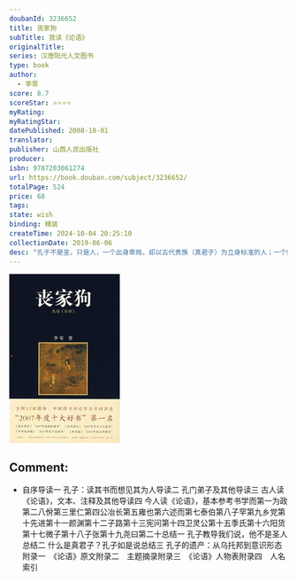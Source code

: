 ```yaml
---
doubanId: 3236652
title: 丧家狗
subTitle: 我读《论语》
originalTitle: 
series: 汉唐阳光人文图书
type: book
author: 
  - 李零
score: 8.7
scoreStar: ⭐⭐⭐⭐
myRating: 
myRatingStar: 
datePublished: 2008-10-01
translator: 
publisher: 山西人民出版社
producer: 
isbn: 9787203061274
url: https://book.douban.com/subject/3236652/
totalPage: 524
price: 68
tags: 
state: wish
binding: 精装
createTime: 2024-10-04 20:25:10
collectionDate: 2019-06-06
desc: "孔子不是圣，只是人，一个出身卑贱，却以古代贵族（真君子）为立身标准的人；一个好古敏求，学而不厌、诲人不倦，传递古代文化，教人阅读经典的人；一个有道德学问，却无权无势，敢于批评当世权贵的人；一个四处游说，替统治者操心，拼命劝他们改邪归正的人；一个古道热肠，梦想恢复周公之治，安定天下百姓的人。他很牺惶，也很无奈，唇焦口燥，颠沛流离，像条无家可归的流浪狗。读他的书，既不捧，也不摔，恰如其分地讲，他是个堂吉诃德。《论语》有个优点，就是没有后人的那种虚伪劲儿。书中人物，夫子也好，十哲也好，都是普通人，喜怒笑骂，毫不遮掩。谁说伟大导师就得高大全，圣门弟子就得身披光芒？他们师生在一块儿，学生顶老师，老师骂学生，都被记下来。我读《论语》，是读原典。孔子的想法是什么，要看原书。我的一切结论，是用孔子本人的话来讲话——不跟知识分子起哄，也不给人民群众拍马屁。古人说...(展开全部)孔子不是圣，只是人，一个出身卑贱，却以古代贵族（真君子）为立身标准的人；一个好古敏求，学而不厌、诲人不倦，传递古代文化，教人阅读经典的人；一个有道德学问，却无权无势，敢于批评当世权贵的人；一个四处游说，替统治者操心，拼命劝他们改邪归正的人；一个古道热肠，梦想恢复周公之治，安定天下百姓的人。他很牺惶，也很无奈，唇焦口燥，颠沛流离，像条无家可归的流浪狗。读他的书，既不捧，也不摔，恰如其分地讲，他是个堂吉诃德。《论语》有个优点，就是没有后人的那种虚伪劲儿。书中人物，夫子也好，十哲也好，都是普通人，喜怒笑骂，毫不遮掩。谁说伟大导师就得高大全，圣门弟子就得身披光芒？他们师生在一块儿，学生顶老师，老师骂学生，都被记下来。我读《论语》，是读原典。孔子的想法是什么，要看原书。我的一切结论，是用孔子本人的话来讲话——不跟知识分子起哄，也不给人民群众拍马屁。古人说，“衣食足而知荣辱”。其实，衣食足了，也未必知荣辱。学《论语》，有两条最难学，一是“三军可夺帅，匹夫不可夺志”，二是“不义而富且贵，于我如浮云”。现在，哭着闹着学《论语》的，不妨先学这两条，试试看！李零，1948年6月12日，祖籍山西武乡县，北京大学教授，著有：《中国方术正考》《中国方术续考》《<孔子>十三篇综合研究》《兵以诈立》《简帛古考与学术源流》《入山与出塞》《铄古铸今》《放虎归山》《花间一壶酒》《李零自选集》等。"
---
```


![image](99.Attachments/Files/s3453675.jpg)

Comment: 
---



  - 自序导读一 孔子：读其书而想见其为人导读二 孔门弟子及其他导读三 古人读《论语》，文本、注释及其他导读四 今人读《论语》，基本参考书学而第一为政第二八佾第三里仁第四公冶长第五雍也第六述而第七泰伯第八子罕第九乡党第十先进第十一颜渊第十二子路第十三宪问第十四卫灵公第十五季氏第十六阳货第十七微子第十八子张第十九尧曰第二十总结一 孔子教导我们说，他不是圣人总结二 什么是真君子？孔子如是说总结三 孔子的遗产：从乌托邦到意识形态附录一　《论语》原文附录二　主题摘录附录三　《论语》人物表附录四　人名索引
